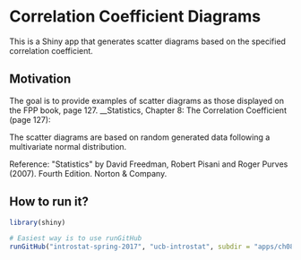 # Correlation Coefficient Diagrams

This is a Shiny app that generates scatter diagrams based on the specified correlation coefficient.


## Motivation

The goal is to provide examples of scatter diagrams as those displayed on the FPP book, page 127.  __Statistics, Chapter 8: The Correlation Coefficient (page 127):

The scatter diagrams are based on random generated data following a multivariate normal distribution.

Reference: "Statistics" by David Freedman, Robert Pisani and Roger Purves (2007). Fourth Edition. Norton & Company.


## How to run it?


```R
library(shiny)

# Easiest way is to use runGitHub
runGitHub("introstat-spring-2017", "ucb-introstat", subdir = "apps/ch08-corr-coeff-diagrams")
```

